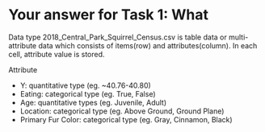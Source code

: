 # Your answer for Task 1: What

Data type
2018_Central_Park_Squirrel_Census.csv is table data or multi-attribute data which consists of items(row) and attributes(column).
In each cell, attribute value is stored.

Attribute
- Y: quantitative type (eg. ~40.76-40.80)
- Eating: categorical type (eg. True, False)
- Age: quantitative types (eg. Juvenile, Adult)
- Location: categorical type (eg. Above Ground, Ground Plane)
- Primary Fur Color: categorical type (eg. Gray, Cinnamon, Black)
